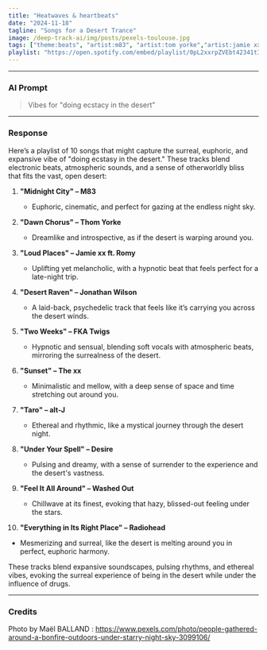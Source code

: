 ```yaml
---
title: "Heatwaves & heartbeats"
date: "2024-11-18"
tagline: "Songs for a Desert Trance"
image: /deep-track-ai/img/posts/pexels-toulouse.jpg
tags: ["theme:beats", "artist:m83", "artist:tom yorke","artist:jamie xx","artist:romy","artist:jonathan wilson","artist:fka twigs","artist:the xx","artist:alt-j","artist:desire","artist:washed out","artist:radiohead"]
playlist: "https://open.spotify.com/embed/playlist/0pL2xxrpZVEbt42341tIdm?utm_source=generator"
---
```


---- 

### AI Prompt

> Vibes for "doing ecstacy in the desert"


--- 

### Response

Here’s a playlist of 10 songs that might capture the surreal, euphoric, and expansive vibe of "doing ecstasy in the desert." These tracks blend electronic beats, atmospheric sounds, and a sense of otherworldly bliss that fits the vast, open desert:

1. **"Midnight City" – M83**  
   - Euphoric, cinematic, and perfect for gazing at the endless night sky.

2. **"Dawn Chorus" – Thom Yorke**  
   - Dreamlike and introspective, as if the desert is warping around you.

3. **"Loud Places" – Jamie xx ft. Romy**  
   - Uplifting yet melancholic, with a hypnotic beat that feels perfect for a late-night trip.

4. **"Desert Raven" – Jonathan Wilson**  
   - A laid-back, psychedelic track that feels like it’s carrying you across the desert winds.

5. **"Two Weeks" – FKA Twigs**  
   - Hypnotic and sensual, blending soft vocals with atmospheric beats, mirroring the surrealness of the desert.

6. **"Sunset" – The xx**  
   - Minimalistic and mellow, with a deep sense of space and time stretching out around you.

7. **"Taro" – alt-J**  
   - Ethereal and rhythmic, like a mystical journey through the desert night.

8. **"Under Your Spell" – Desire**  
   - Pulsing and dreamy, with a sense of surrender to the experience and the desert's vastness.

9. **"Feel It All Around" – Washed Out**  
   - Chillwave at its finest, evoking that hazy, blissed-out feeling under the stars.

10. **"Everything in Its Right Place" – Radiohead**  
   - Mesmerizing and surreal, like the desert is melting around you in perfect, euphoric harmony.

These tracks blend expansive soundscapes, pulsing rhythms, and ethereal vibes, evoking the surreal experience of being in the desert while under the influence of drugs.

---

### Credits

Photo by Maël  BALLAND : https://www.pexels.com/photo/people-gathered-around-a-bonfire-outdoors-under-starry-night-sky-3099106/
